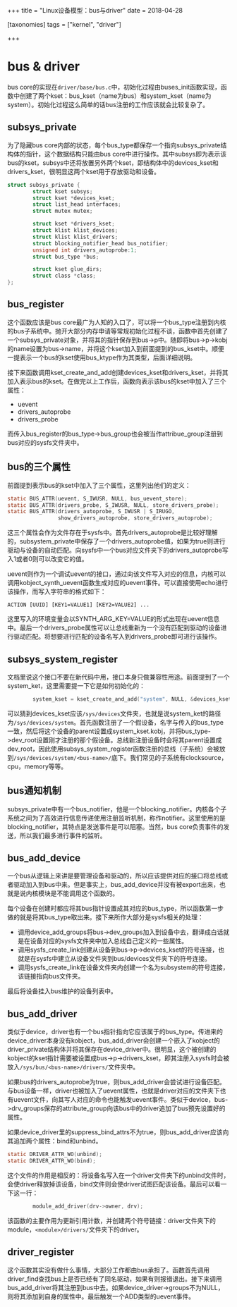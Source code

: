 +++
title = "Linux设备模型：bus与driver"
date = 2018-04-28

[taxonomies]
tags = ["kernel", "driver"]

+++

# bus & driver

bus core的实现在`driver/base/bus.c`中，初始化过程由buses_init函数实现，函数中创建了两个kset：bus_kset（name为bus）和system_kset（name为system）。初始化过程这么简单的话bus注册的工作应该就会比较复杂了。

## subsys_private

为了隐藏bus core内部的状态，每个bus_type都保存一个指向subsys_private结构体的指针，这个数据结构只能由bus core中进行操作。其中subsys即为表示该bus的kset，subsys中还将放置另外两个kset，即结构体中的devices_kset和drivers_kset，很明显这两个kset用于存放驱动和设备。

```c
struct subsys_private {
        struct kset subsys;
        struct kset *devices_kset;
        struct list_head interfaces;
        struct mutex mutex;

        struct kset *drivers_kset;
        struct klist klist_devices;
        struct klist klist_drivers;
        struct blocking_notifier_head bus_notifier;
        unsigned int drivers_autoprobe:1;
        struct bus_type *bus;

        struct kset glue_dirs;
        struct class *class;
};
```

## bus_register

这个函数应该是bus core最广为人知的入口了，可以将一个bus_type注册到内核的bus子系统中。抛开大部分内存申请等常规初始化过程不谈，函数中首先创建了一个subsys_private对象，并将其的指针保存到bus->p中。随即将bus->p->kobj的name设置为bus->name，并将这个kset加入到前面提到的bus_kset中。顺便一提表示一个bus的kset使用bus_ktype作为其类型，后面详细说明。

接下来函数调用kset_create_and_add创建devices_kset和drivers_kset，并将其加入表示bus的kset。在做完以上工作后，函数向表示该bus的kset中加入了三个属性：

* uevent
* drivers_autoprobe
* drivers_probe

而传入bus_register的bus_type->bus_group也会被当作attribue_group注册到bus对应的sysfs文件夹中。

## bus的三个属性

前面提到表示bus的kset中加入了三个属性，这里列出他们的定义：

```c
static BUS_ATTR(uevent, S_IWUSR, NULL, bus_uevent_store);
static BUS_ATTR(drivers_probe, S_IWUSR, NULL, store_drivers_probe);
static BUS_ATTR(drivers_autoprobe, S_IWUSR | S_IRUGO,
                show_drivers_autoprobe, store_drivers_autoprobe);
```

这三个属性会作为文件存在于sysfs中。首先drivers_autoprobe是比较好理解的，subsystem_private中保存了一个drivers_autoprobe值，如果为true则进行驱动与设备的自动匹配。向sysfs中一个bus对应文件夹下的drivers_autoprobe写入1或者0则可以改变它的值。

uevent则作为一个调试uevent的接口，通过向该文件写入对应的信息，内核可以调用kobject_synth_uevent函数生成对应的uevent事件。可以直接使用echo进行该操作，而写入字符串的格式如下：

```
ACTION [UUID] [KEY1=VALUE1] [KEY2=VALUE2] ...
```

这里写入的环境变量会以SYNTH_ARG_KEY=VALUE的形式出现在uevent信息中。最后一个drivers_probe属性可以让总线重新为一个没有匹配到驱动的设备进行驱动匹配。将想要进行匹配的设备名写入到drivers_probe即可进行该操作。

## subsys_system_register

文档里说这个接口不要在新代码中用，接口本身只做兼容性用途。前面提到了一个system_ket，这里需要提一下它是如何初始化的：

```c
        system_kset = kset_create_and_add("system", NULL, &devices_kset->kobj);
```

可以猜到devices_kset应该`/sys/devices`文件夹，也就是说system_ket的路径为`/sys/devices/system`。首先函数注册了一个假设备，名字与传入的bus_type一致，然后将这个设备的parent设置成system_kset.kobj，并将bus_type->dev_root设置刚才注册的那个假设备。总线新注册设备时会将其parent设置成dev_root，因此使用subsys_system_register函数注册的总线（子系统）会被放到`/sys/devices/system/<bus-name>/`底下。我们常见的子系统有clocksource，cpu，memory等等。

## bus通知机制

subsys_private中有一个bus_notifier，他是一个blocking_notifier。内核各个子系统之间为了高效进行信息传递使用注册监听机制，称作notifier。这里使用的是blocking_notifier，其特点是发送事件是可以阻塞。当然，bus core负责事件的发送，所以我们最多进行事件的监听。

## bus_add_device

一个bus从逻辑上来讲是要管理设备和驱动的，所以应该提供对应的接口将总线或者驱动加入到bus中来。但是事实上，bus_add_device并没有被export出来，也就是说内核模块是不能调用这个函数的。

每个设备在创建时都应将其bus指针设置成其对应的bus_type，所以函数第一步做的就是将其bus_type取出来。接下来所作大部分是sysfs相关的处理：

* 调用device_add_groups将bus->dev_groups加入到设备中去，翻译成白话就是在设备对应的sysfs文件夹中加入总线自己定义的一些属性。
* 调用sysfs_create_link创建从设备到bus->p->devices_kset的符号连接，也就是在sysfs中建立从设备文件夹到bus/devices文件夹下的符号连接。
* 调用sysfs_create_link在设备文件夹内创建一个名为subsystem的符号连接，该链接指向bus文件夹。

最后将设备挂入bus维护的设备列表中。

## bus_add_driver

类似于device，driver也有一个bus指针指向它应该属于的bus_type。传进来的device_driver本身没有kobject，bus_add_driver会创建一个嵌入了kobject的driver_private结构体并将其保存在device_driver中。很明显，这个被创建的kobject的kset指针需要被设置成bus->p->drivers_kset，即其注册入sysfs时会被放入`/sys/bus/<bus-name>/drivers/`文件夹中。

如果bus的drivers_autoprobe为true，则bus_add_driver会尝试进行设备匹配。与bus设备一样，driver也被加入了uevent属性，也就是driver对应的文件夹下也有uevent文件，向其写人对应的命令也能触发uevent事件。类似于device，bus->drv_groups保存的attribute_group向该bus中的driver追加了bus预先设置好的属性。

如果device_driver里的suppress_bind_attrs不为true，则bus_add_driver应该向其追加两个属性：bind和unbind。

```c
static DRIVER_ATTR_WO(unbind);
static DRIVER_ATTR_WO(bind);
```

这个文件的作用是相反的：将设备名写入在一个driver文件夹下的unbind文件时，会使driver释放掉该设备，bind文件则会使driver试图匹配该设备。最后可以看一下这一行：

```c
        module_add_driver(drv->owner, drv);
```

该函数的主要作用为更新引用计数，并创建两个符号链接：driver文件夹下的module，`<module>/drivers/`文件夹下的driver。

## driver_register

这个函数其实没有做什么事情，大部分工作都由bus承担了。函数首先调用driver_find查找bus上是否已经有了同名驱动，如果有则报错退出。接下来调用bus_add_driver将其注册到bus中去。如果device_driver->groups不为NULL，则将其添加到自身的属性中。最后触发一个ADD类型的uevent事件。